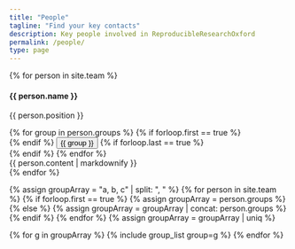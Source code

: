 ```yaml
---
title: "People"
tagline: "Find your key contacts"
description: Key people involved in ReproducibleResearchOxford
permalink: /people/
type: page
---
```


<div class="initial-content card-columns d-flex flex-column" id="accordion">
  {% for person in site.team %}
    <div class="card" data-toggle="collapse" data-target="#{{- person.name | replace: " ", "" -}}-Detail" id="{{- person.name | replace: " ", "" -}}">
      <div class="card-body">
        <h4 class="card-title">
          <a name="{{- person.name | replace: " ", "" -}}">{{ person.name }}</a>
        </h4>
        <p>{{ person.position }}</p>
        {% for group in person.groups %}
          {% if forloop.first == true %}
            <div class="btn-group">
          {% endif %}
              <button type="button" class="btn btn-primary" data-toggle="modal" data-target="#{{- group | replace: " ", "" -}}-Modal">{{ group }}</button>
          {% if forloop.last == true %}
            </div>
          {% endif %}
        {% endfor %}
        <div id="{{- person.name | replace: " ", "" -}}-Detail" class="collapse" data-parent="#accordion">
          <div class="panel-body">
            {{ person.content | markdownify }}
          </div>
        </div>
      </div>
    </div>
  {% endfor %}
</div>

{% assign groupArray = "a, b, c" | split: ", " %}
{% for person in site.team %}
  {% if forloop.first == true %}
    {% assign groupArray = person.groups %}
  {% else %}
    {% assign groupArray = groupArray | concat: person.groups %}
  {% endif %}
{% endfor %}
{% assign groupArray = groupArray | uniq %}

{% for g in groupArray %}
  {% include group_list group=g %}
{% endfor %}

<script>
  function popOff(hash) {}
  //   if(typeof hash === 'undefined')
  //     hash = window.location.hash;
  //   let target = document.querySelector(hash + '-Detail');
  //   let cards = document.querySelectorAll('.collapse');
  //   for(let i = 0; i < cards.length; i++) {
  //     if(cards[i] === target)
  //       cards[i].collapse("show");
  //     else
  //       cards[i].collapse("hide");
  //   }
  //   $('.modal').modal("hide");
  // }
  //
  // setTimeout(function() {
  //   if(window.location.hash.length)
  //     popOff();
  //   window.onhashchange = popOff();
  // }, 100);
</script>
